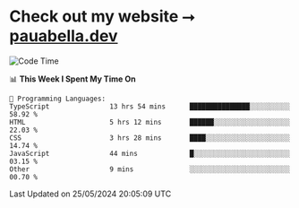 # Check out my website ⭢ [pauabella.dev](https://pauabella.dev)

<!--START_SECTION:waka-->
![Code Time](http://img.shields.io/badge/Code%20Time-3%2C373%20hrs%2026%20mins-blue)

📊 **This Week I Spent My Time On** 

```text
💬 Programming Languages: 
TypeScript               13 hrs 54 mins      ███████████████░░░░░░░░░░   58.92 % 
HTML                     5 hrs 12 mins       ██████░░░░░░░░░░░░░░░░░░░   22.03 % 
CSS                      3 hrs 28 mins       ████░░░░░░░░░░░░░░░░░░░░░   14.74 % 
JavaScript               44 mins             █░░░░░░░░░░░░░░░░░░░░░░░░   03.15 % 
Other                    9 mins              ░░░░░░░░░░░░░░░░░░░░░░░░░   00.70 % 
```


 Last Updated on 25/05/2024 20:05:09 UTC
<!--END_SECTION:waka-->
